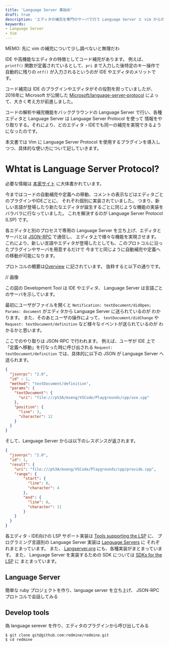```yaml
---
title: 'Language Server 事始め'
draft: true
description: 'エディタの補完を専門のサーバで行う Language Server と vim からの使用方法について簡単にまとめます。'
keywords:
- Language Server
- Vim
---
```


MEMO: 先に vim の補完について少し調べないと無理だわ

IDE や高機能なエディタの特徴としてコード補完があります。
例えば、 `printf()` 関数が定義されているとして、`pri` まで入力した後特定のキー操作で自動的に残りの `ntf()` が入力されるというのが
IDE やエディタのメリットです。

コード補完は IDE のプラグインやエディタがその役割を担っていましたが、2016年に Microsoft が公開した
[Microsoft/language-server-protocol](https://github.com/Microsoft/language-server-protocol) によって、大きく考え方が前進しました。

コードの解析や補完機能をバックグラウンドの Language Server で行い、各種エディタと Language Server は Language Server Protocol を使って
情報をやり取りする。それにより、どのエディタ・IDEでも同一の補完を実現できるようになったのです。

本文書では Vim に Language Server Protocol を使用するプラグインを導入しつつ、具体的な使い方について記していきます。

Whtat is Language Server Protocol?
====

必要な情報は [本家サイト](https://microsoft.github.io/language-server-protocol/) に大体書かれています。

今まではコードの自動補完や定義への移動、コメントの表示などはエディタごとのプラグインやIDEごとに、
それぞれ個別に実装されていました。
つまり、新しい言語が登場したり新たなエディタが誕生するごとに同じような機能の実装をバラバラに行なっていました。
これを解決するのが Language Server Protocol (LSP) です。

各エディタと別のプロセスで専用の Language Server を立ち上げ、エディタとサーバとは [JSON-RPC](https://www.jsonrpc.org/) で通信し、
エディタ上で様々な機能を実現させます。
これにより、新しい言語やエディタが登場したとしても、このプロトコルに沿ったプラグインやサーバを用意するだけで
今までと同じように自動補完や定義への移動が可能になります。

プロトコルの概要は[Overview](https://microsoft.github.io/language-server-protocol/overview) に記されています。
抜粋すると以下の通りです。

[](https://microsoft.github.io/language-server-protocol/img/language-server-sequence.png) // 画像

この図の Development Tool は IDE やエディタ、 Language Server は言語ごとのサーバを示しています。

最初にユーザがファイルを開くと `Notification: textDocument/didOpen; Params: document` がエディタから Language Server に送られているのが
わかります。
また、そのあとユーザの操作によって、 `textDocument/didChange` や `Request: textDocument/definition` など様々なイベントが送られているのが
わかるかと思います。

ここでのやり取りは JSON-RPC で行われます。
例えば、ユーザが IDE 上で「定義へ移動」を行なった時に呼び出される `Request: textDocument/definition` では、具体的に以下の JSON が
Language Server へ送られます。

```json
{
  "jsonrpc": "2.0",
  "id" : 1,
  "method": "textDocument/definition",
  "params": {
    "textDocument": {
      "uri": "file:///p%3A/mseng/VSCode/Playgrounds/cpp/use.cpp"
    },
    "position": {
      "line": 3,
      "character": 12
    }
  }
}
```

そして、Language Server からは以下のレスポンスが返されます。

```json
{
  "jsonrpc": "2.0",
  "id": 1,
  "result": {
    "uri": "file:///p%3A/mseng/VSCode/Playgrounds/cpp/provide.cpp",
    "range": {
        "start": {
          "line": 0,
          "character": 4
        },
        "end": {
          "line": 0,
          "character": 11
        }
    }
  }
}
```

各エディタ・IDE向けの LSP サポート実装は [Tools supporting the LSP](https://microsoft.github.io/language-server-protocol/implementors/tools/) に、
プログラミング言語別の Language Server 実装は [Language Servers](https://microsoft.github.io/language-server-protocol/implementors/servers/) に
それぞれまとまっています。
また、 [Langserver.org](https://langserver.org/) にも、各種実装がまとまっています。
また、 Language Server を実装するための SDK については [SDKs for the LSP](https://microsoft.github.io/language-server-protocol/implementors/sdks/) に
まとまっています。

Language Server
----

簡単な ruby プロジェクトを作り、language server を立ち上げ、 JSON-RPC プロトコルで会話してみる

Develop tools
----

偽 language serever を作り、エディタのプラグインから呼び出してみる

```
$ git clone git@github.com:redmine/redmine.git
$ cd redmine

